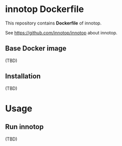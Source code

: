 # innotop Dockerfile

This repository contains **Dockerfile** of innotop.

See https://github.com/innotop/innotop about innotop.

## Base Docker image

(TBD)

## Installation

(TBD)

# Usage

## Run innotop

(TBD)

